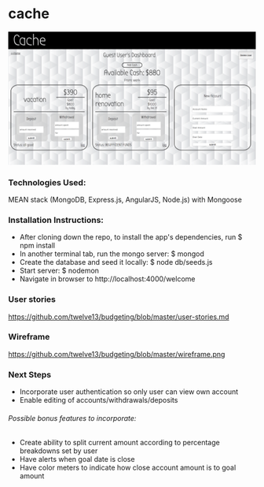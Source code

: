 # cache

![Alt text](/screenshot.png?raw=true "Screenshot")


### Technologies Used:

MEAN stack (MongoDB, Express.js, AngularJS, Node.js) with Mongoose


### Installation Instructions:

* After cloning down the repo, to install the app's dependencies, run $ npm install
* In another terminal tab, run the mongo server: $ mongod
* Create the database and seed it locally: $ node db/seeds.js
* Start server: $ nodemon
* Navigate in browser to http://localhost:4000/welcome

### User stories

https://github.com/twelve13/budgeting/blob/master/user-stories.md

### Wireframe

https://github.com/twelve13/budgeting/blob/master/wireframe.png

### Next Steps

* Incorporate user authentication so only user can view own account
* Enable editing of accounts/withdrawals/deposits

###### Possible bonus features to incorporate:
* Create ability to split current amount according to percentage breakdowns set by user
* Have alerts when goal date is close
* Have color meters to indicate how close account amount is to goal amount